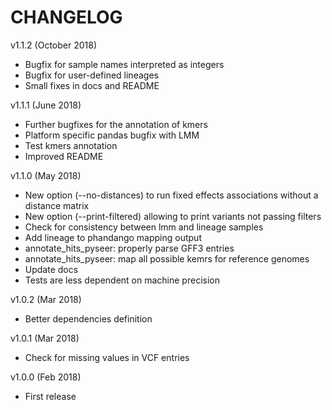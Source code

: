 # CHANGELOG
v1.1.2 (October 2018)
- Bugfix for sample names interpreted as integers
- Bugfix for user-defined lineages
- Small fixes in docs and README

v1.1.1 (June 2018)
- Further bugfixes for the annotation of kmers
- Platform specific pandas bugfix with LMM
- Test kmers annotation
- Improved README

v1.1.0 (May 2018)
- New option (--no-distances) to run fixed effects associations without a distance matrix
- New option (--print-filtered) allowing to print variants not passing filters
- Check for consistency between lmm and lineage samples
- Add lineage to phandango mapping output
- annotate_hits_pyseer: properly parse GFF3 entries
- annotate_hits_pyseer: map all possible kemrs for reference genomes
- Update docs
- Tests are less dependent on machine precision

v1.0.2 (Mar 2018)
- Better dependencies definition

v1.0.1 (Mar 2018)
- Check for missing values in VCF entries

v1.0.0 (Feb 2018)
- First release
